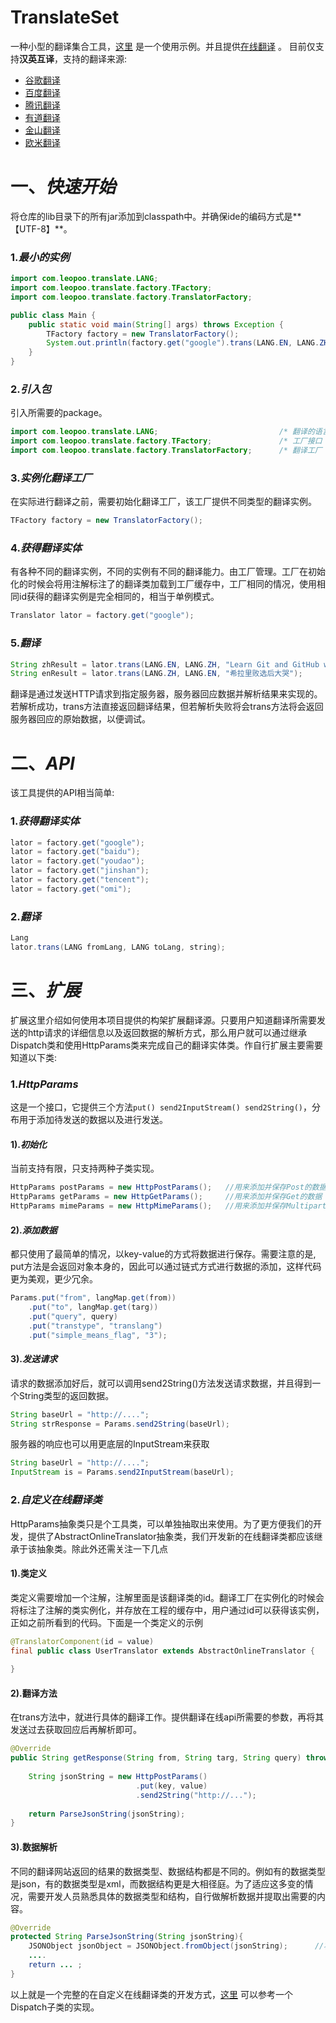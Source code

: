 # TranslateSet
一种小型的翻译集合工具，[这里](https://github.com/lsj9383/translate-set/blob/master/src/test/TranslatorTest.java) 是一个使用示例。并且提供[在线翻译](http://139.199.209.106/trans/) 。
目前仅支持**汉英互译**，支持的翻译来源:
* [谷歌翻译](http://translate.google.cn/)
* [百度翻译](http://fanyi.baidu.com/)
* [腾讯翻译](http://fanyi.qq.com/)
* [有道翻译](http://fanyi.youdao.com/)
* [金山翻译](http://fy.iciba.com/)
* [欧米翻译](http://www.alifanyi1688.com/)

# 一、*快速开始*
将仓库的lib目录下的所有jar添加到classpath中。并确保ide的编码方式是**【UTF-8】**。
### 1.*最小的实例*
```java
import com.leopoo.translate.LANG;
import com.leopoo.translate.factory.TFactory;
import com.leopoo.translate.factory.TranslatorFactory;

public class Main {
	public static void main(String[] args) throws Exception {
		TFactory factory = new TranslatorFactory();
		System.out.println(factory.get("google").trans(LANG.EN, LANG.ZH, "hello world"));
	}
}
```

### 2.*引入包*
引入所需要的package。
```java
import com.leopoo.translate.LANG;							/* 翻译的语言支持 */
import com.leopoo.translate.factory.TFactory;				/* 工厂接口 */
import com.leopoo.translate.factory.TranslatorFactory;		/* 翻译工厂 */
```

### 3.*实例化翻译工厂*
在实际进行翻译之前，需要初始化翻译工厂，该工厂提供不同类型的翻译实例。
```java
TFactory factory = new TranslatorFactory();
```

### 4.*获得翻译实体*
有各种不同的翻译实例，不同的实例有不同的翻译能力。由工厂管理。工厂在初始化的时候会将用注解标注了的翻译类加载到工厂缓存中，工厂相同的情况，使用相同id获得的翻译实例是完全相同的，相当于单例模式。
```java
Translator lator = factory.get("google");
```

### 5.*翻译*
```java
String zhResult = lator.trans(LANG.EN, LANG.ZH, "Learn Git and GitHub without any code!");		//英文翻译为中文
String enResult = lator.trans(LANG.ZH, LANG.EN, "希拉里败选后大哭");							//中文翻译为英文
```

翻译是通过发送HTTP请求到指定服务器，服务器回应数据并解析结果来实现的。若解析成功，trans方法直接返回翻译结果，但若解析失败将会trans方法将会返回服务器回应的原始数据，以便调试。

# 二、*API*

该工具提供的API相当简单:<br>
### 1.*获得翻译实体*
```JAVA
lator = factory.get("google");
lator = factory.get("baidu");
lator = factory.get("youdao");
lator = factory.get("jinshan");
lator = factory.get("tencent");
lator = factory.get("omi");
```
### 2.*翻译*
```JAVA
Lang
lator.trans(LANG fromLang, LANG toLang, string);
```

# 三、*扩展*
扩展这里介绍如何使用本项目提供的构架扩展翻译源。只要用户知道翻译所需要发送的http请求的详细信息以及返回数据的解析方式，那么用户就可以通过继承Dispatch类和使用HttpParams类来完成自己的翻译实体类。作自行扩展主要需要知道以下类:
### 1.*HttpParams*
这是一个接口，它提供三个方法`put() send2InputStream() send2String()`，分布用于添加待发送的数据以及进行发送。
#### 1).*初始化*
当前支持有限，只支持两种子类实现。
```java
HttpParams postParams = new HttpPostParams();	//用来添加并保存Post的数据
HttpParams getParams = new HttpGetParams();		//用来添加并保存Get的数据
HttpParams mimeParams = new HttpMimeParams();	//用来添加并保存Multipart/form数据
```
#### 2).*添加数据*
都只使用了最简单的情况，以key-value的方式将数据进行保存。需要注意的是, put方法是会返回对象本身的，因此可以通过链式方式进行数据的添加，这样代码更为美观，更少冗余。
```java
Params.put("from", langMap.get(from))
	.put("to", langMap.get(targ))
	.put("query", query)
	.put("transtype", "translang")
	.put("simple_means_flag", "3");
```
#### 3).*发送请求*
请求的数据添加好后，就可以调用send2String()方法发送请求数据，并且得到一个String类型的返回数据。
```java
String baseUrl = "http://....";
String strResponse = Params.send2String(baseUrl);
```
服务器的响应也可以用更底层的InputStream来获取
```java
String baseUrl = "http://....";
InputStream is = Params.send2InputStream(baseUrl);
```
### 2.*自定义在线翻译类*
HttpParams抽象类只是个工具类，可以单独抽取出来使用。为了更方便我们的开发，提供了AbstractOnlineTranslator抽象类，我们开发新的在线翻译类都应该继承于该抽象类。除此外还需关注一下几点
#### 1).类定义
类定义需要增加一个注解，注解里面是该翻译类的id。翻译工厂在实例化的时候会将标注了注解的类实例化，并存放在工程的缓存中，用户通过id可以获得该实例，正如之前所看到的代码。下面是一个类定义的示例
```java
@TranslatorComponent(id = value)
final public class UserTranslator extends AbstractOnlineTranslator {
	
}
```
#### 2).翻译方法
在trans方法中，就进行具体的翻译工作。提供翻译在线api所需要的参数，再将其发送过去获取回应后再解析即可。
```java
@Override
public String getResponse(String from, String targ, String query) throws Exception{
	
	String jsonString = new HttpPostParams()
							.put(key, value)
							.send2String("http://...");
	
	return ParseJsonString(jsonString);
}
```
#### 3).数据解析
不同的翻译网站返回的结果的数据类型、数据结构都是不同的。例如有的数据类型是json，有的数据类型是xml，而数据结构更是大相径庭。为了适应这多变的情况，需要开发人员熟悉具体的数据类型和结构，自行做解析数据并提取出需要的内容。
```java
@Override
protected String ParseJsonString(String jsonString){
	JSONObject jsonObject = JSONObject.fromObject(jsonString);		//将json字符串转换为json对象
	....
	return ... ;
}
```

以上就是一个完整的在自定义在线翻译类的开发方式，[这里](https://github.com/lsj9383/TranslateSet/blob/master/src/com/lsj/Trans/JinshanDispatch.java) 可以参考一个Dispatch子类的实现。

